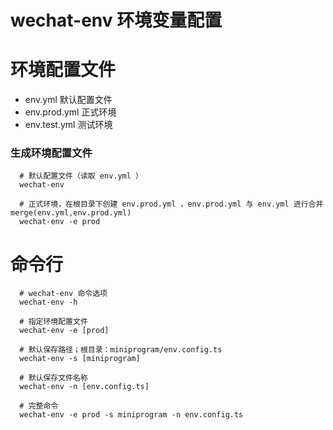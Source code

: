# wechat-env 环境变量配置 

# 环境配置文件  
- env.yml 默认配置文件  
- env.prod.yml  正式环境    
- env.test.yml  测试环境  

### 生成环境配置文件  
```shell script
  # 默认配置文件（读取 env.yml ）
  wechat-env  

  # 正式环境，在根目录下创建 env.prod.yml ，env.prod.yml 与 env.yml 进行合并 merge(env.yml,env.prod.yml)  
  wechat-env -e prod
```


# 命令行       

```shell script
  # wechat-env 命令选项 
  wechat-env -h

  # 指定环境配置文件
  wechat-env -e [prod]
  
  # 默认保存路径；根目录：miniprogram/env.config.ts
  wechat-env -s [miniprogram] 

  # 默认保存文件名称
  wechat-env -n [env.config.ts]

  # 完整命令
  wechat-env -e prod -s miniprogram -n env.config.ts
```
